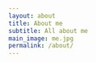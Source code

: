 ```yaml
---
layout: about
title: About me
subtitle: All about me
main_image: me.jpg
permalink: /about/
---
```



